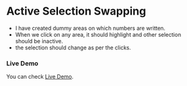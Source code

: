 # Active Selection Swapping

- I have created dummy areas on which numbers are written.
- When we click on any area, it should highlight and other selection should be inactive.
- the selection should change as per the clicks.

### Live Demo

You can check [Live Demo](https://codesandbox.io/s/magical-goldstine-z25p2r?file=/src/App.js:0-572).
